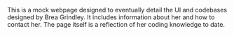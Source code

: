 This is a mock webpage designed to eventually detail the UI and codebases designed by Brea Grindley. It includes information about her and how to contact her. The page itself is a reflection of her coding knowledge to date. 
